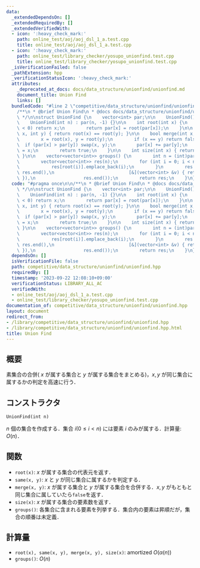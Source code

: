 ```yaml
---
data:
  _extendedDependsOn: []
  _extendedRequiredBy: []
  _extendedVerifiedWith:
  - icon: ':heavy_check_mark:'
    path: online_test/aoj/aoj_dsl_1_a.test.cpp
    title: online_test/aoj/aoj_dsl_1_a.test.cpp
  - icon: ':heavy_check_mark:'
    path: online_test/library_checker/yosupo_unionfind.test.cpp
    title: online_test/library_checker/yosupo_unionfind.test.cpp
  _isVerificationFailed: false
  _pathExtension: hpp
  _verificationStatusIcon: ':heavy_check_mark:'
  attributes:
    _deprecated_at_docs: docs/data_structure/unionfind/unionfind.md
    document_title: Union Find
    links: []
  bundledCode: "#line 2 \"competitive/data_structure/unionfind/unionfind.hpp\"\n\n\
    /**\n * @brief Union Find\n * @docs docs/data_structure/unionfind/unionfind.md\n\
    \ */\n\nstruct UnionFind {\n    vector<int> par;\n\n    UnionFind() = default;\n\
    \    UnionFind(int n) : par(n, -1) {}\n\n    int root(int x) {\n        if (par[x]\
    \ < 0) return x;\n        return par[x] = root(par[x]);\n    }\n\n    bool same(int\
    \ x, int y) { return root(x) == root(y); }\n\n    bool merge(int x, int y) {\n\
    \        x = root(x), y = root(y);\n        if (x == y) return false;\n      \
    \  if (par[x] > par[y]) swap(x, y);\n        par[x] += par[y];\n        par[y]\
    \ = x;\n        return true;\n    }\n\n    int size(int x) { return -par[root(x)];\
    \ }\n\n    vector<vector<int>> groups() {\n        int n = (int)par.size();\n\
    \        vector<vector<int>> res(n);\n        for (int i = 0; i < n; i++) {\n\
    \            res[root(i)].emplace_back(i);\n        }\n        res.erase(remove_if(res.begin(),\
    \ res.end(),\n                            [&](vector<int> &v) { return v.empty();\
    \ }),\n                  res.end());\n        return res;\n    }\n};\n"
  code: "#pragma once\n\n/**\n * @brief Union Find\n * @docs docs/data_structure/unionfind/unionfind.md\n\
    \ */\n\nstruct UnionFind {\n    vector<int> par;\n\n    UnionFind() = default;\n\
    \    UnionFind(int n) : par(n, -1) {}\n\n    int root(int x) {\n        if (par[x]\
    \ < 0) return x;\n        return par[x] = root(par[x]);\n    }\n\n    bool same(int\
    \ x, int y) { return root(x) == root(y); }\n\n    bool merge(int x, int y) {\n\
    \        x = root(x), y = root(y);\n        if (x == y) return false;\n      \
    \  if (par[x] > par[y]) swap(x, y);\n        par[x] += par[y];\n        par[y]\
    \ = x;\n        return true;\n    }\n\n    int size(int x) { return -par[root(x)];\
    \ }\n\n    vector<vector<int>> groups() {\n        int n = (int)par.size();\n\
    \        vector<vector<int>> res(n);\n        for (int i = 0; i < n; i++) {\n\
    \            res[root(i)].emplace_back(i);\n        }\n        res.erase(remove_if(res.begin(),\
    \ res.end(),\n                            [&](vector<int> &v) { return v.empty();\
    \ }),\n                  res.end());\n        return res;\n    }\n};"
  dependsOn: []
  isVerificationFile: false
  path: competitive/data_structure/unionfind/unionfind.hpp
  requiredBy: []
  timestamp: '2023-09-22 12:08:10+09:00'
  verificationStatus: LIBRARY_ALL_AC
  verifiedWith:
  - online_test/aoj/aoj_dsl_1_a.test.cpp
  - online_test/library_checker/yosupo_unionfind.test.cpp
documentation_of: competitive/data_structure/unionfind/unionfind.hpp
layout: document
redirect_from:
- /library/competitive/data_structure/unionfind/unionfind.hpp
- /library/competitive/data_structure/unionfind/unionfind.hpp.html
title: Union Find
---
```

## 概要
素集合の合併( $x$ が属する集合と $y$ が属する集合をまとめる)，$x,y$ が同じ集合に属するかの判定を高速に行う．

## コンストラクタ
```
UnionFind(int n)
```
$n$ 個の集合を作成する．集合 $i (0\le i <n)$ には要素 $i$ のみが属する．計算量: $O(n)$．

## 関数
- `root(x)`: $x$ が属する集合の代表元を返す．
- `same(x, y)`: $x$ と $y$ が同じ集合に属するかを判定する．
- `merge(x, y)`: $x$ が属する集合と $y$ が属する集合を合併する．$x,y$ がもともと同じ集合に属していたら`false`を返す．
- `size(x)`: $x$ が属する集合の要素数を返す．
- `groups()`: 各集合に含まれる要素を列挙する．集合内の要素は昇順だが，集合の順番は未定義．

## 計算量
- `root(x), same(x, y), merge(x, y), size(x)`: amortized $O(\alpha(n))$
- `groups()`: $O(n)$
